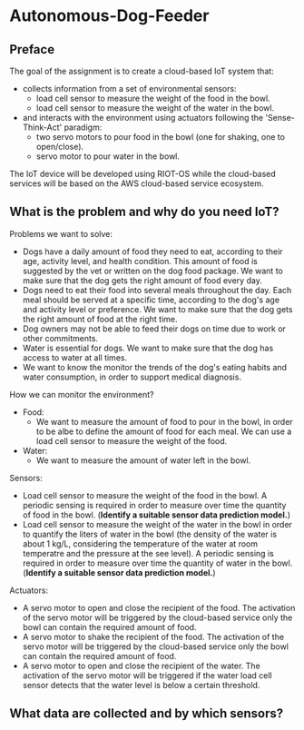 # Autonomous-Dog-Feeder

## Preface

The goal of the assignment is to create a cloud-based IoT system that:

- collects information from a set of environmental sensors:
  - load cell sensor to measure the weight of the food in the bowl.
  - load cell sensor to measure the weight of the water in the bowl.
- and interacts with the environment using actuators following the 'Sense-Think-Act' paradigm:
  - two servo motors to pour food in the bowl (one for shaking, one to open/close).
  - servo motor to pour water in the bowl.

The IoT device will be developed using RIOT-OS while the cloud-based services will be based on the AWS cloud-based service ecosystem.

## What is the problem and why do you need IoT?

Problems we want to solve:

- Dogs have a daily amount of food they need to eat, according to their age, activity level, and health condition. This amount of food is suggested by the vet or written on the dog food package. We want to make sure that the dog gets the right amount of food every day.
- Dogs need to eat their food into several meals throughout the day. Each meal should be served at a specific time, according to the dog's age and activity level or preference. We want to make sure that the dog gets the right amount of food at the right time.
- Dog owners may not be able to feed their dogs on time due to work or other commitments.
- Water is essential for dogs. We want to make sure that the dog has access to water at all times.
- We want to know the monitor the trends of the dog's eating habits and water consumption, in order to support medical diagnosis.

How we can monitor the environment?

- Food:
  - We want to measure the amount of food to pour in the bowl, in order to be albe to define the amount of food for each meal. We can use a load cell sensor to measure the weight of the food.
- Water:
  - We want to measure the amount of water left in the bowl.

Sensors:

- Load cell sensor to measure the weight of the food in the bowl.
A periodic sensing is required in order to measure over time the quantity of food in the bowl.
(**Identify a suitable sensor data prediction model.**)
- Load cell sensor to measure the weight of the water in the bowl in order to quantify the liters of water in the bowl (the density of the water is about 1 kg/L, considering the temperature of the water at room temperatre and the pressure at the see level).
A periodic sensing is required in order to measure over time the quantity of water in the bowl.
(**Identify a suitable sensor data prediction model.**)

Actuators:

- A servo motor to open and close the recipient of the food.
The activation of the servo motor will be triggered by the cloud-based service only the bowl can contain the required amount of food.
- A servo motor to shake the recipient of the food. The activation of the servo motor will be triggered by the cloud-based service only the bowl can contain the required amount of food.
- A servo motor to open and close the recipient of the water.
The activation of the servo motor will be triggered if the water load cell sensor detects that the water level is below a certain threshold.

## What data are collected and by which sensors?
